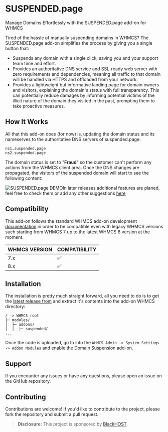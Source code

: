 # SUSPENDED.page

Manage Domains Effortlessly with the SUSPENDED.page add-on for WHMCS

Tired of the hassle of manually suspending domains in WHMCS? 
The SUSPENDED.page add-on simplifies the process by giving you a single button that: 

- Suspends any domain with a single click, saving you and your support team time and effort.
- Provides an authoritative DNS service and SSL-ready web server with zero requirements and dependencies, meaning all traffic to that domain will be handled via HTTPS and offloaded from your network.
- Provides a lightweight but informative landing page for domain owners and visitors, explaining the domain's status with full transparency. This can potentially reduce damages by informing potential victims of the illicit nature of the domain they visited in the past, prompting them to take proactive measures.


## How It Works

All that this add-on does (for now) is, updating the domain status and its nameserves to the authoritative DNS servers of suspended.page:

```
ns1.suspended.page
ns2.suspended.page
```

The domain status is set to "**Fraud**" so the customer can't perform any actions from the WHMCS client area. Once the DNS changes are propagated, the visitors of the suspended domain will start to see the following content: 

![SUSPENDED.page DEMO](https://suspended.page/images/mockup.svg "Example for suspended domain")In later releases additional features are planed, feel free to check them or add any other suggestions [here](https://github.com/Black-HOST/suspended/issues)

## Compatibility

This add-on follows the standard WHMCS add-on development [documentation](https://developers.whmcs.com/addon-modules/) in order to be compatible even with legacy WHMCS versions such starting from WHMCS 7 up to the latest WHMCS 8 version at the moment.

| WHMCS VERSION | COMPATIBILITY |
|---------------|---------------|
|      7.x      |       ✅       |
|      8.x      |       ✅       |

## Installation

The installation is pretty much straight forward, all you need to do is to get the [latest release from](https://github.com/Black-HOST/suspended/releases/latest) and extract it's contents into the add-on WHMCS directory: 

```
/ -> WHMCS root
├─ modules/
│  ├─ addons/
│  │  ├─ suspended/
...
```

Once the code is uploaded, go to into the `WHMCS Admin -> System Settings -> Addon Modules` and enable the Domain Suspension add-on. 

## Support

If you encounter any issues or have any questions, please open an issue on the GitHub repository.

## Contributing

Contributions are welcome! If you'd like to contribute to the project, please fork the repository and submit a pull request.

> **Disclosure:** This project is sponsored by [BlackHOST](https://black.host/programs/powered-by-blackhost).

